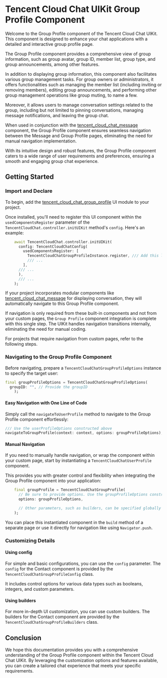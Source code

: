 # Tencent Cloud Chat UIKit Group Profile Component

Welcome to the Group Profile component of the Tencent Cloud Chat UIKit. This component is designed to enhance your chat applications with a detailed and interactive group profile page.

The Group Profile component provides a comprehensive view of group information, such as group avatar, group ID, member list, group type, and group announcements, among other features.

In addition to displaying group information, this component also facilitates various group management tasks. For group owners or administrators, it offers functionalities such as managing the member list (including inviting or removing members), editing group announcements, and performing other group management operations like group muting, to name a few.

Moreover, it allows users to manage conversation settings related to the group, including but not limited to pinning conversations, managing message notifications, and leaving the group chat.

When used in conjunction with the [tencent_cloud_chat_message](https://pub.dev/packages/tencent_cloud_chat_message) component, the Group Profile component ensures seamless navigation between the Message and Group Profile pages, eliminating the need for manual navigation implementation.

With its intuitive design and robust features, the Group Profile component caters to a wide range of user requirements and preferences, ensuring a smooth and engaging group chat experience.

## Getting Started

### Import and Declare

To begin, add the [tencent_cloud_chat_group_profile](https://pub.dev/packages/tencent_cloud_chat_group_profile) UI module to your project.

Once installed, you'll need to register this UI component within the `usedComponentsRegister` parameter of the `TencentCloudChat.controller.initUIKit` method's `config`. Here's an example:

```dart
    await TencentCloudChat.controller.initUIKit(
      config: TencentCloudChatConfig(
        usedComponentsRegister: [
          TencentCloudChatGroupProfileInstance.register, /// Add this line
          /// ...
        ],
      /// ...
      ),
      /// ...
    );
```

If your project incorporates modular components like [tencent_cloud_chat_message](https://pub.dev/packages/tencent_cloud_chat_message) for displaying conversation, they will automatically navigate to this Group Profile component.

If navigation is only required from these built-in components and not from your custom pages, the `Group Profile` component integration is complete with this single step. The UIKit handles navigation transitions internally, eliminating the need for manual coding.

For projects that require navigation from custom pages, refer to the following steps.

### Navigating to the Group Profile Component

Before navigating, prepare a `TencentCloudChatGroupProfileOptions` instance to specify the target user:

```dart
final groupProfileOptions = TencentCloudChatGroupProfileOptions(
  groupID: "", // Provide the groupID
    );
```

#### Easy Navigation with One Line of Code

Simply call the `navigateToUserProfile` method to navigate to the Group Profile component effortlessly:

```dart
/// Use the userProfileOptions constructed above
navigateToGroupProfile(context: context, options: groupProfileOptions);
```

#### Manual Navigation

If you need to manually handle navigation, or wrap the component within your custom page, start by instantiating a `TencentCloudChatUserProfile` component.

This provides you with greater control and flexibility when integrating the Group Profile component into your application:

```dart
    final groupProfile = TencentCloudChatGroupProfile(
      // Be sure to provide options. Use the groupProfileOptions constructed above.
      options: groupProfileOptions,

      // Other parameters, such as builders, can be specified globally or passed in statically here, depending on your requirements. For detailed usage, refer to the parameter and method comments.
    );
```

You can place this instantiated component in the `build` method of a separate page or use it directly for navigation like using `Navigator.push`.

### Customizing Details

#### Using config

For simple and basic configurations, you can use the `config` parameter. The `config` for the Contact component is provided by the `TencentCloudChatGroupProfileConfig` class.

It includes control options for various data types such as booleans, integers, and custom parameters.

#### Using builders

For more in-depth UI customization, you can use custom builders. The builders for the Contact component are provided by the `TencentCloudChatGroupProfileBuilders` class.

## Conclusion

We hope this documentation provides you with a comprehensive understanding of the Group Profile component within the Tencent Cloud Chat UIKit. By leveraging the customization options and features available, you can create a tailored chat experience that meets your specific requirements.
